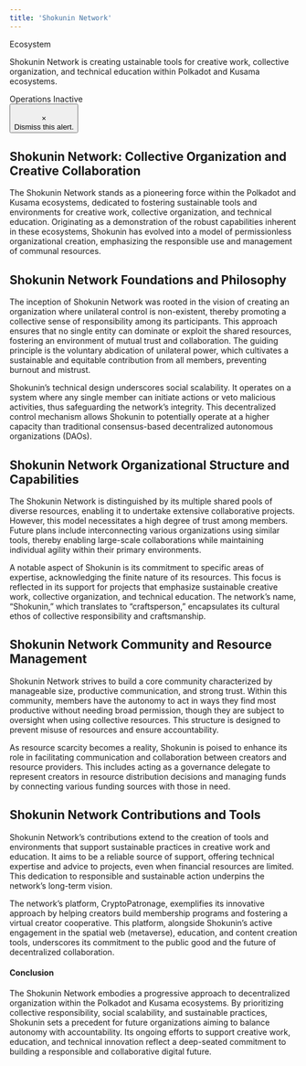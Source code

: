 ```yaml
---
title: 'Shokunin Network'
---
```

Ecosystem  

Shokunin Network is creating ustainable tools for creative work, collective organization, and technical education within Polkadot and Kusama ecosystems.

 Operations Inactive  
 <button type="button">  
 ×  
 Dismiss this alert.  
 </button>

Shokunin Network: Collective Organization and Creative Collaboration
--------------------------------------------------------------------

The Shokunin Network stands as a pioneering force within the Polkadot and Kusama ecosystems, dedicated to fostering sustainable tools and environments for creative work, collective organization, and technical education. Originating as a demonstration of the robust capabilities inherent in these ecosystems, Shokunin has evolved into a model of permissionless organizational creation, emphasizing the responsible use and management of communal resources.

Shokunin Network Foundations and Philosophy
-------------------------------------------

The inception of Shokunin Network was rooted in the vision of creating an organization where unilateral control is non-existent, thereby promoting a collective sense of responsibility among its participants. This approach ensures that no single entity can dominate or exploit the shared resources, fostering an environment of mutual trust and collaboration. The guiding principle is the voluntary abdication of unilateral power, which cultivates a sustainable and equitable contribution from all members, preventing burnout and mistrust.

Shokunin’s technical design underscores social scalability. It operates on a system where any single member can initiate actions or veto malicious activities, thus safeguarding the network’s integrity. This decentralized control mechanism allows Shokunin to potentially operate at a higher capacity than traditional consensus-based decentralized autonomous organizations (DAOs).

Shokunin Network Organizational Structure and Capabilities
----------------------------------------------------------

The Shokunin Network is distinguished by its multiple shared pools of diverse resources, enabling it to undertake extensive collaborative projects. However, this model necessitates a high degree of trust among members. Future plans include interconnecting various organizations using similar tools, thereby enabling large-scale collaborations while maintaining individual agility within their primary environments.

A notable aspect of Shokunin is its commitment to specific areas of expertise, acknowledging the finite nature of its resources. This focus is reflected in its support for projects that emphasize sustainable creative work, collective organization, and technical education. The network’s name, “Shokunin,” which translates to “craftsperson,” encapsulates its cultural ethos of collective responsibility and craftsmanship.

Shokunin Network Community and Resource Management
--------------------------------------------------

Shokunin Network strives to build a core community characterized by manageable size, productive communication, and strong trust. Within this community, members have the autonomy to act in ways they find most productive without needing broad permission, though they are subject to oversight when using collective resources. This structure is designed to prevent misuse of resources and ensure accountability.

As resource scarcity becomes a reality, Shokunin is poised to enhance its role in facilitating communication and collaboration between creators and resource providers. This includes acting as a governance delegate to represent creators in resource distribution decisions and managing funds by connecting various funding sources with those in need.

Shokunin Network Contributions and Tools
----------------------------------------

Shokunin Network’s contributions extend to the creation of tools and environments that support sustainable practices in creative work and education. It aims to be a reliable source of support, offering technical expertise and advice to projects, even when financial resources are limited. This dedication to responsible and sustainable action underpins the network’s long-term vision.

The network’s platform, CryptoPatronage, exemplifies its innovative approach by helping creators build membership programs and fostering a virtual creator cooperative. This platform, alongside Shokunin’s active engagement in the spatial web (metaverse), education, and content creation tools, underscores its commitment to the public good and the future of decentralized collaboration.

#### Conclusion

The Shokunin Network embodies a progressive approach to decentralized organization within the Polkadot and Kusama ecosystems. By prioritizing collective responsibility, social scalability, and sustainable practices, Shokunin sets a precedent for future organizations aiming to balance autonomy with accountability. Its ongoing efforts to support creative work, education, and technical innovation reflect a deep-seated commitment to building a responsible and collaborative digital future.
